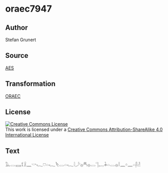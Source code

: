 # oraec7947

## Author

Stefan Grunert

## Source

[AES](https://github.com/simondschweitzer/aes)

## Transformation

[ORAEC](https://oraec.github.io/)

## License

<a rel="license" href="http://creativecommons.org/licenses/by-sa/4.0/"><img alt="Creative Commons License" style="border-width:0" src="https://i.creativecommons.org/l/by-sa/4.0/88x31.png" /></a><br />This work is licensed under a <a rel="license" href="http://creativecommons.org/licenses/by-sa/4.0/">Creative Commons Attribution-ShareAlike 4.0 International License</a>

## Text

𓅓𓂋𓈘𓍍𓏎𓈖𓎡𓆑𓈞𓏏𓆑𓌸𓂋𓏏𓆑𓇋𓌳𓐍𓄪𓐍𓂋𓊹𓉻𓇓𓏏𓂋𓐍𓎛𓈖𓏌𓈖𓏏𓋴𓁐<br>
